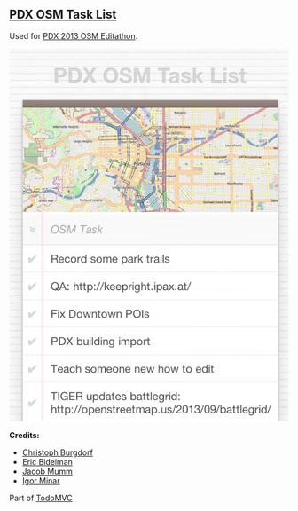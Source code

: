 [PDX OSM Task List](http://geografa.github.io/osm-tasks/#/)
---
Used for [PDX 2013 OSM Editathon](http://pdxmele.com/editathon/).

![Sample Image](img/sample.png)

**Credits:**

- [Christoph Burgdorf](http://twitter.com/cburgdorf)
- [Eric Bidelman](http://ericbidelman.com)
- [Jacob Mumm](http://jacobmumm.com)
- [Igor Minar](http://igorminar.com)
 
 Part of [TodoMVC](http://todomvc.com)